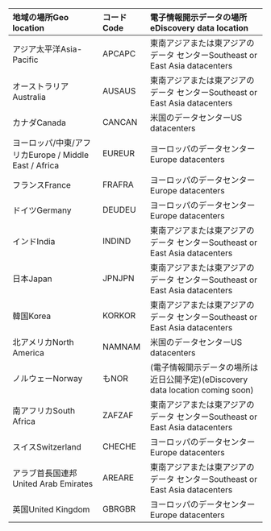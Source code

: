 
|  <span data-ttu-id="4e166-101">地域の場所</span><span class="sxs-lookup"><span data-stu-id="4e166-101">Geo location</span></span>               |  <span data-ttu-id="4e166-102">コード</span><span class="sxs-lookup"><span data-stu-id="4e166-102">Code</span></span>  |  <span data-ttu-id="4e166-103">電子情報開示データの場所</span><span class="sxs-lookup"><span data-stu-id="4e166-103">eDiscovery data location</span></span>        |
|:----------------------------|:-------|:---------------------------------|
|<span data-ttu-id="4e166-104">アジア太平洋</span><span class="sxs-lookup"><span data-stu-id="4e166-104">Asia-Pacific</span></span>                 |<span data-ttu-id="4e166-105">APC</span><span class="sxs-lookup"><span data-stu-id="4e166-105">APC</span></span>     |<span data-ttu-id="4e166-106">東南アジアまたは東アジアのデータ センター</span><span class="sxs-lookup"><span data-stu-id="4e166-106">Southeast or East Asia datacenters</span></span>|
|<span data-ttu-id="4e166-107">オーストラリア</span><span class="sxs-lookup"><span data-stu-id="4e166-107">Australia</span></span>                    |<span data-ttu-id="4e166-108">AUS</span><span class="sxs-lookup"><span data-stu-id="4e166-108">AUS</span></span>     |<span data-ttu-id="4e166-109">東南アジアまたは東アジアのデータ センター</span><span class="sxs-lookup"><span data-stu-id="4e166-109">Southeast or East Asia datacenters</span></span>|
|<span data-ttu-id="4e166-110">カナダ</span><span class="sxs-lookup"><span data-stu-id="4e166-110">Canada</span></span>                       |<span data-ttu-id="4e166-111">CAN</span><span class="sxs-lookup"><span data-stu-id="4e166-111">CAN</span></span>     |<span data-ttu-id="4e166-112">米国のデータセンター</span><span class="sxs-lookup"><span data-stu-id="4e166-112">US datacenters</span></span>                    |
|<span data-ttu-id="4e166-113">ヨーロッパ/中東/アフリカ</span><span class="sxs-lookup"><span data-stu-id="4e166-113">Europe / Middle East / Africa</span></span>|<span data-ttu-id="4e166-114">EUR</span><span class="sxs-lookup"><span data-stu-id="4e166-114">EUR</span></span>     |<span data-ttu-id="4e166-115">ヨーロッパのデータセンター</span><span class="sxs-lookup"><span data-stu-id="4e166-115">Europe datacenters</span></span>                |
|<span data-ttu-id="4e166-116">フランス</span><span class="sxs-lookup"><span data-stu-id="4e166-116">France</span></span>                       |<span data-ttu-id="4e166-117">FRA</span><span class="sxs-lookup"><span data-stu-id="4e166-117">FRA</span></span>     |<span data-ttu-id="4e166-118">ヨーロッパのデータセンター</span><span class="sxs-lookup"><span data-stu-id="4e166-118">Europe datacenters</span></span>                |
|<span data-ttu-id="4e166-119">ドイツ</span><span class="sxs-lookup"><span data-stu-id="4e166-119">Germany</span></span>                      |<span data-ttu-id="4e166-120">DEU</span><span class="sxs-lookup"><span data-stu-id="4e166-120">DEU</span></span>     |<span data-ttu-id="4e166-121">ヨーロッパのデータセンター</span><span class="sxs-lookup"><span data-stu-id="4e166-121">Europe datacenters</span></span>                |
|<span data-ttu-id="4e166-122">インド</span><span class="sxs-lookup"><span data-stu-id="4e166-122">India</span></span>                        |<span data-ttu-id="4e166-123">IND</span><span class="sxs-lookup"><span data-stu-id="4e166-123">IND</span></span>     |<span data-ttu-id="4e166-124">東南アジアまたは東アジアのデータ センター</span><span class="sxs-lookup"><span data-stu-id="4e166-124">Southeast or East Asia datacenters</span></span>|
|<span data-ttu-id="4e166-125">日本</span><span class="sxs-lookup"><span data-stu-id="4e166-125">Japan</span></span>                        |<span data-ttu-id="4e166-126">JPN</span><span class="sxs-lookup"><span data-stu-id="4e166-126">JPN</span></span>     |<span data-ttu-id="4e166-127">東南アジアまたは東アジアのデータ センター</span><span class="sxs-lookup"><span data-stu-id="4e166-127">Southeast or East Asia datacenters</span></span>|
|<span data-ttu-id="4e166-128">韓国</span><span class="sxs-lookup"><span data-stu-id="4e166-128">Korea</span></span>                        |<span data-ttu-id="4e166-129">KOR</span><span class="sxs-lookup"><span data-stu-id="4e166-129">KOR</span></span>     |<span data-ttu-id="4e166-130">東南アジアまたは東アジアのデータ センター</span><span class="sxs-lookup"><span data-stu-id="4e166-130">Southeast or East Asia datacenters</span></span>|
|<span data-ttu-id="4e166-131">北アメリカ</span><span class="sxs-lookup"><span data-stu-id="4e166-131">North America</span></span>                |<span data-ttu-id="4e166-132">NAM</span><span class="sxs-lookup"><span data-stu-id="4e166-132">NAM</span></span>     |<span data-ttu-id="4e166-133">米国のデータセンター</span><span class="sxs-lookup"><span data-stu-id="4e166-133">US datacenters</span></span>                    |
|<span data-ttu-id="4e166-134">ノルウェー</span><span class="sxs-lookup"><span data-stu-id="4e166-134">Norway</span></span>                       |<span data-ttu-id="4e166-135">も</span><span class="sxs-lookup"><span data-stu-id="4e166-135">NOR</span></span>     |<span data-ttu-id="4e166-136">(電子情報開示データの場所は近日公開予定)</span><span class="sxs-lookup"><span data-stu-id="4e166-136">(eDiscovery data location coming soon)</span></span>|
|<span data-ttu-id="4e166-137">南アフリカ</span><span class="sxs-lookup"><span data-stu-id="4e166-137">South Africa</span></span>                 |<span data-ttu-id="4e166-138">ZAF</span><span class="sxs-lookup"><span data-stu-id="4e166-138">ZAF</span></span>     |<span data-ttu-id="4e166-139">東南アジアまたは東アジアのデータ センター</span><span class="sxs-lookup"><span data-stu-id="4e166-139">Southeast or East Asia datacenters</span></span>|
|<span data-ttu-id="4e166-140">スイス</span><span class="sxs-lookup"><span data-stu-id="4e166-140">Switzerland</span></span>                  |<span data-ttu-id="4e166-141">CHE</span><span class="sxs-lookup"><span data-stu-id="4e166-141">CHE</span></span>     |<span data-ttu-id="4e166-142">ヨーロッパのデータセンター</span><span class="sxs-lookup"><span data-stu-id="4e166-142">Europe datacenters</span></span>                |
|<span data-ttu-id="4e166-143">アラブ首長国連邦</span><span class="sxs-lookup"><span data-stu-id="4e166-143">United Arab Emirates</span></span>         |<span data-ttu-id="4e166-144">ARE</span><span class="sxs-lookup"><span data-stu-id="4e166-144">ARE</span></span>     |<span data-ttu-id="4e166-145">東南アジアまたは東アジアのデータ センター</span><span class="sxs-lookup"><span data-stu-id="4e166-145">Southeast or East Asia datacenters</span></span>|
|<span data-ttu-id="4e166-146">英国</span><span class="sxs-lookup"><span data-stu-id="4e166-146">United Kingdom</span></span>               |<span data-ttu-id="4e166-147">GBR</span><span class="sxs-lookup"><span data-stu-id="4e166-147">GBR</span></span>     |<span data-ttu-id="4e166-148">ヨーロッパのデータセンター</span><span class="sxs-lookup"><span data-stu-id="4e166-148">Europe datacenters</span></span>                |
